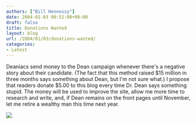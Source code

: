 ```yaml
---
authors: ["Bill Hennessy"]
date: 2004-01-03 00:52:00+00:00
draft: false
title: Donations Wanted
layout: blog
url: /2004/01/03/donations-wanted/
categories:
- Latest
---
```


Deaniacs send money to the Dean campaign whenever there's a negative story about their candidate. (The fact that this method raised $15 million in three months says something about Dean, but I'm not sure what.) I propose that readers donate $5.00 to this blog every time Dr. Dean says something stupid. The money will be used to improve the site, allow me more time to research and write, and, if Dean remains on the front pages until November, let me retire a wealthy man this time next year. 

![](https://blog.billhennessy.com/aggbug.aspx?PostID=810)

